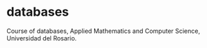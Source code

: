 # databases
Course of databases, Applied Mathematics and Computer Science, Universidad del Rosario.
